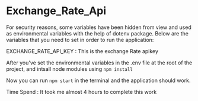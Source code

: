 # Exchange_Rate_Api



For security reasons, some variables have been hidden from view and used as environmental variables with the help of dotenv package. Below are the variables that you need to set in order to run the application:

EXCHANGE_RATE_API_KEY : This is the exchange Rate apikey



After you've set the environmental variables in the .env file at the root of the project, and intsall node modules using  `npm install`

Now you can run `npm start` in the terminal and the application should work.

Time Spend : It took me almost 4 hours to complete this work

